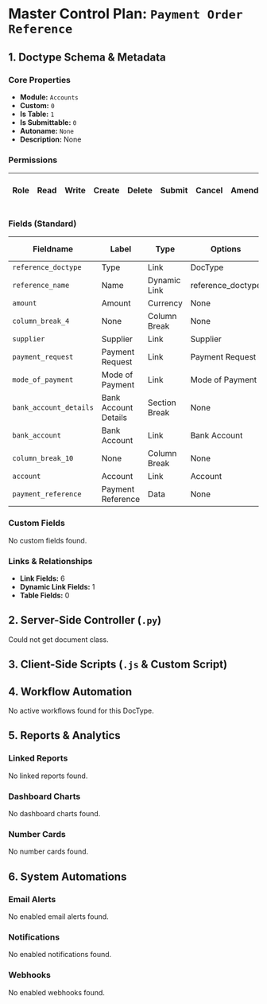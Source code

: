 # Master Control Plan: `Payment Order Reference`

## 1. Doctype Schema & Metadata

### Core Properties
- **Module:** `Accounts`
- **Custom:** `0`
- **Is Table:** `1`
- **Is Submittable:** `0`
- **Autoname:** `None`
- **Description:** None

### Permissions
| Role | Read | Write | Create | Delete | Submit | Cancel | Amend | Report | Import | Export | Print | Email | Share | Set User Perms |
|---|---|---|---|---|---|---|---|---|---|---|---|---|---|---|


### Fields (Standard)
| Fieldname | Label | Type | Options | Required | Hidden | Read Only | Default | Description |
|---|---|---|---|---|---|---|---|---|
| `reference_doctype` | Type | Link | DocType | ✅ |  | ✅ | None | None |
| `reference_name` | Name | Dynamic Link | reference_doctype | ✅ |  | ✅ | None | None |
| `amount` | Amount | Currency | None | ✅ |  | ✅ | None | None |
| `column_break_4` | None | Column Break | None |  |  |  | None | None |
| `supplier` | Supplier | Link | Supplier |  |  | ✅ | None | None |
| `payment_request` | Payment Request | Link | Payment Request |  |  | ✅ | None | None |
| `mode_of_payment` | Mode of Payment | Link | Mode of Payment |  |  | ✅ | None | None |
| `bank_account_details` | Bank Account Details | Section Break | None |  |  |  | None | None |
| `bank_account` | Bank Account | Link | Bank Account | ✅ |  | ✅ | None | None |
| `column_break_10` | None | Column Break | None |  |  |  | None | None |
| `account` | Account | Link | Account |  |  | ✅ | None | None |
| `payment_reference` | Payment Reference | Data | None |  |  | ✅ | None | None |


### Custom Fields
No custom fields found.


### Links & Relationships
- **Link Fields:** 6
- **Dynamic Link Fields:** 1
- **Table Fields:** 0

## 2. Server-Side Controller (`.py`)
Could not get document class.


## 3. Client-Side Scripts (`.js` & Custom Script)




## 4. Workflow Automation
No active workflows found for this DocType.


## 5. Reports & Analytics
### Linked Reports
No linked reports found.


### Dashboard Charts
No dashboard charts found.


### Number Cards
No number cards found.


## 6. System Automations
### Email Alerts
No enabled email alerts found.


### Notifications
No enabled notifications found.


### Webhooks
No enabled webhooks found.
